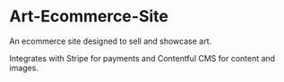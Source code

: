 # Art-Ecommerce-Site

An ecommerce site designed to sell and showcase art.

Integrates with Stripe for payments and Contentful CMS for content and images.
